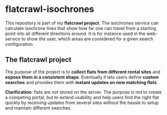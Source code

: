 # flatcrawl-isochrones

This repository is part of my **flatcrawl project**. The isochrones service can calculate isochrone lines that show how far one can travel from a starting point into all different directions around. It is for instance used in the web-service to show the user, which areas are considered for a given search configuration.

## The flatcrawl project

The purpose of the project is to **collect flats from different rental sites** and **expose them in a consistent shape**. Eventually it lets users define **custom searches** and provides them with **instant updates on new matching flats**.

**Clarification**: flats are *not* stored on the server. The purpose is not to create a competing portal, but to extend usability and help users find the right flat quickly by receiving updates from several sites without the hassle to setup and maintain different searches.